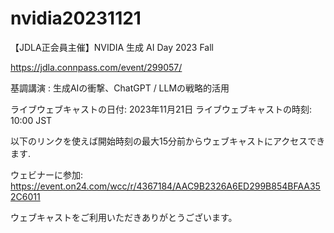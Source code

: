 # nvidia20231121

【JDLA正会員主催】NVIDIA 生成 AI Day 2023 Fall

https://jdla.connpass.com/event/299057/

基調講演 : 生成AIの衝撃、ChatGPT / LLMの戦略的活用 

ライブウェブキャストの日付: 2023年11月21日 
ライブウェブキャストの時刻: 10:00 JST 

以下のリンクを使えば開始時刻の最大15分前からウェブキャストにアクセスできます. 

ウェビナーに参加: https://event.on24.com/wcc/r/4367184/AAC9B2326A6ED299B854BFAA352C6011

ウェブキャストをご利用いただきありがとうございます。



